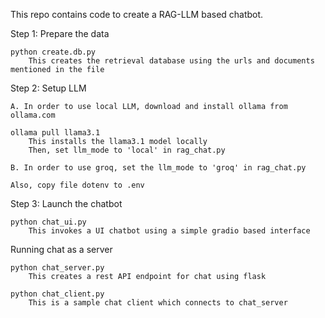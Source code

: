 This repo contains code to create a RAG-LLM based chatbot.

Step 1: Prepare the data

    python create.db.py
        This creates the retrieval database using the urls and documents mentioned in the file

Step 2: Setup LLM
    
    A. In order to use local LLM, download and install ollama from ollama.com
    
    ollama pull llama3.1
        This installs the llama3.1 model locally
        Then, set llm_mode to 'local' in rag_chat.py

    B. In order to use groq, set the llm_mode to 'groq' in rag_chat.py

    Also, copy file dotenv to .env
    
Step 3: Launch the chatbot

    python chat_ui.py
        This invokes a UI chatbot using a simple gradio based interface

Running chat as a server

    python chat_server.py
        This creates a rest API endpoint for chat using flask

    python chat_client.py
        This is a sample chat client which connects to chat_server
